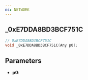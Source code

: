 ```yaml
---
ns: NETWORK
---
```

## _0xE7DDA8BD3BCF751C

```c
// 0xE7DDA8BD3BCF751C
void _0xE7DDA8BD3BCF751C(Any p0);
```

## Parameters
* **p0**:
